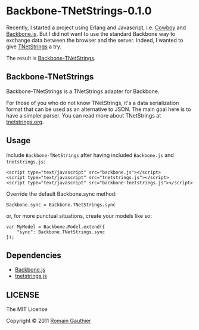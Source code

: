 Backbone-TNetStrings-0.1.0
==========================


Recently, I started a project using Erlang and Javascript,
i.e. [Cowboy](https://github.com/extend/cowboy) and
[Backbone.js](http://documentcloud.github.com/backbone). But I did
not want to use the standard Backbone way to exchange data between the
browser and the server. Indeed, I wanted to give
[TNetStrings](http://tnetstrings.org/) a try.

The result is
[Backbone-TNetStrings](https://github.com/tOkeshu/backbone-tnetstrings).


Backbone-TNetStrings
--------------------

Backbone-TNetStrings is a TNetStrings adapter for Backbone.

For those of you who do not know TNetStrings, it's a data
serialization format that can be used as an alternative to JSON. The
main goal here is to have a simpler parser. You can read more about
TNetStrings at [tnetstrings.org](http://tnetstrings.org).

Usage
-----

Include `Backbone-TNetStrings` after having included `Backbone.js` and
`tnetstrings.js`:

    <script type="text/javascript" src="backbone.js"></script>
    <script type="text/javascript" src="tnetstrings.js"></script>
    <script type="text/javascript" src="backbone-tnetstrings.js"></script>


Override the default Backbone.sync method:

    Backbone.sync = Backbone.TNetStrings.sync

or, for more punctual situations, create your models like so:

    var MyModel = Backbone.Model.extend({
        "sync": Backbone.TNetStrings.sync
    });

Dependencies
------------

  - [Backbone.js](http://documentcloud.github.com/backbone/)
  - [tnetstrings.js](https://github.com/piranha/tnetstrings.js)


LICENSE
-------

The MIT License

Copyright © 2011 [Romain Gauthier](/~tOkeshu)

